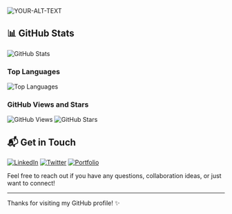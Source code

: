 <picture>
 <source media="(prefers-color-scheme: dark)" srcset="https://user-images.githubusercontent.com/74038190/212750155-3ceddfbd-19d3-40a3-87af-8d329c8323c4.gif">
 <source media="(prefers-color-scheme: light)" srcset="https://user-images.githubusercontent.com/74038190/212750155-3ceddfbd-19d3-40a3-87af-8d329c8323c4.gif">
 <img alt="YOUR-ALT-TEXT" src="https://user-images.githubusercontent.com/74038190/212750155-3ceddfbd-19d3-40a3-87af-8d329c8323c4.gif">
</picture>

## 📊 GitHub Stats

![GitHub Stats](https://github-readme-stats.vercel.app/api?username=sirln&show_icons=true&theme=radical)

### Top Languages

![Top Languages](https://github-readme-stats.vercel.app/api/top-langs/?username=sirln&layout=compact&theme=radical)

### GitHub Views and Stars

![GitHub Views](https://komarev.com/ghpvc/?username=sirln)
![GitHub Stars](https://img.shields.io/github/stars/sirln?style=social)

## 📬 Get in Touch

[![LinkedIn](https://img.shields.io/badge/LinkedIn-Profile-blue?style=for-the-badge&logo=linkedin)](https://www.linkedin.com/in/lawrence-siro-6430b1136/)
[![Twitter](https://img.shields.io/badge/Twitter-%40sir__l__n-blue?style=for-the-badge&logo=twitter)](https://twitter.com/sir_l_n)
[![Portfolio](https://img.shields.io/badge/Portfolio-Website-blue?style=for-the-badge&logo=web)](https://www.sirlawren.com)

Feel free to reach out if you have any questions, collaboration ideas, or just want to connect!

---

Thanks for visiting my GitHub profile! ✨
